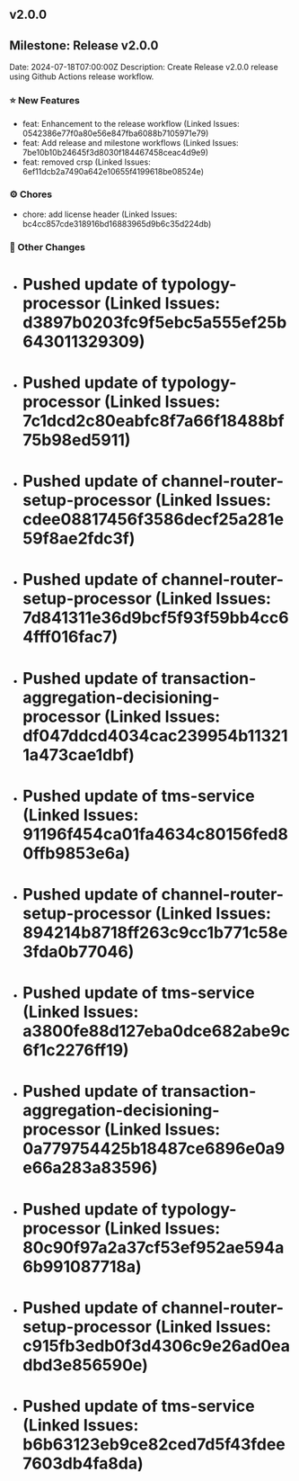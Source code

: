 

## v2.0.0

## Milestone: Release v2.0.0
Date: 2024-07-18T07:00:00Z
Description: Create Release v2.0.0 release using Github Actions release workflow.

### ⭐️ New Features

- feat: Enhancement to the release workflow (Linked Issues: 0542386e77f0a80e56e847fba6088b7105971e79)
- feat: Add release and milestone workflows (Linked Issues: 7be10b10b24645f3d8030f184467458ceac4d9e9)
- feat: removed crsp (Linked Issues: 6ef11dcb2a7490a642e10655f4199618be08524e)

### ⚙️ Chores

- chore: add license header (Linked Issues: bc4cc857cde318916bd16883965d9b6c35d224db)

### 📝 Other Changes

- # Pushed update of typology-processor (Linked Issues: d3897b0203fc9f5ebc5a555ef25b643011329309)
- # Pushed update of typology-processor (Linked Issues: 7c1dcd2c80eabfc8f7a66f18488bf75b98ed5911)
- # Pushed update of channel-router-setup-processor (Linked Issues: cdee08817456f3586decf25a281e59f8ae2fdc3f)
- # Pushed update of channel-router-setup-processor (Linked Issues: 7d841311e36d9bcf5f93f59bb4cc64fff016fac7)
- # Pushed update of transaction-aggregation-decisioning-processor (Linked Issues: df047ddcd4034cac239954b113211a473cae1dbf)
- # Pushed update of tms-service (Linked Issues: 91196f454ca01fa4634c80156fed80ffb9853e6a)
- # Pushed update of channel-router-setup-processor (Linked Issues: 894214b8718ff263c9cc1b771c58e3fda0b77046)
- # Pushed update of tms-service (Linked Issues: a3800fe88d127eba0dce682abe9c6f1c2276ff19)
- # Pushed update of transaction-aggregation-decisioning-processor (Linked Issues: 0a779754425b18487ce6896e0a9e66a283a83596)
- # Pushed update of typology-processor (Linked Issues: 80c90f97a2a37cf53ef952ae594a6b991087718a)
- # Pushed update of channel-router-setup-processor (Linked Issues: c915fb3edb0f3d4306c9e26ad0eadbd3e856590e)
- # Pushed update of tms-service (Linked Issues: b6b63123eb9ce82ced7d5f43fdee7603db4fa8da)



